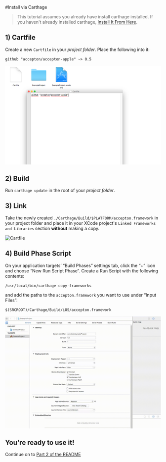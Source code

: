 #Install via Carthage
> This tutorial assumes you already have install carthage installed.  If you haven't already installed carthage, [Install It From Here](https://github.com/Carthage/Carthage#installing-carthage).

## 1) Cartfile
Create a new `Cartfile` in your *project folder*. Place the following into it:

```
github "accepton/accepton-apple" ~> 0.5
```

![Cartfile](../images/cartfile.png)

## 2) Build
Run `carthage update` in the root of your *project folder*.

## 3) Link
Take the newly created `./Carthage/Build/$PLATFORM/accepton.framework` in your project folder and place it in your XCode project's `Linked Frameworks and Libraries` section **without** making a copy.

![Cartfile](../images/carthage_link.gif)

## 4) Build Phase Script
On your application targets’ “Build Phases” settings tab, click the “+” icon and choose “New Run Script Phase”. Create a Run Script with the following contents:

```
/usr/local/bin/carthage copy-frameworks
```

and add the paths to the `accepton.framework` you want to use under “Input Files”:

```
$(SRCROOT)/Carthage/Build/iOS/accepton.framework
```

![Carthage Run Script](../images/carthage_run_script.gif)

## You're ready to use it!
Continue on to [Part 2 of the README](../../README.md)
